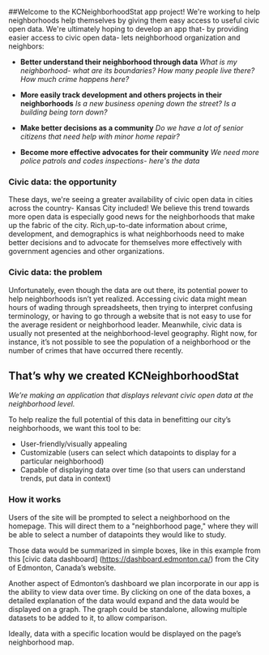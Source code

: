 ##Welcome
to the KCNeighborhoodStat app project! We're working  to help neighborhoods help themselves by giving them easy access to useful civic open data.
We're ultimately hoping to develop an app that- by providing easier access to civic open data- lets neighborhood
organization and neighbors:

*  **Better understand their neighborhood through data**
*What is my neighborhood- what are its boundaries? How many people live there? How much crime happens here?*

*  **More easily track development and others projects in their neighborhoods**
*Is a new business opening  down the street? Is a building being torn down?*

*  **Make better decisions as a community**
*Do we have a lot of senior citizens that need help with minor home repair?*

*  **Become more effective advocates for their community**
*We need more police patrols and codes inspections- here's the data*

### Civic data: the opportunity

These days, we're seeing a greater availability of civic open data in cities
across the country- Kansas City included! We believe this trend towards more open data is especially good news for
the neighborhoods that make up the fabric of the city. Rich,up-to-date information about crime, development, and demographics is what neighborhoods need to make better decisions and to advocate for themselves more effectively with government agencies and other organizations.

### Civic data: the problem

Unfortunately, even though the data are out there,  its potential power to help neighborhoods isn’t yet realized.
Accessing civic data might mean hours of wading through spreadsheets, then trying to interpret confusing terminology, or having to go through a website that is not easy to use for the average resident or neighborhood leader.
Meanwhile, civic data is usually not presented at the neighborhood-level geography. Right now, for instance, it’s not possible to see the population of a neighborhood or the number of crimes that have occurred there recently. 

## That’s why we created KCNeighborhoodStat
*We’re making an application that displays relevant civic open data at the neighborhood level.*

To help realize the full potential of this data in benefitting our city’s neighborhoods, we want this tool to be:

* User-friendly/visually appealing
* Customizable (users can select which datapoints to display for a particular neighborhood)
* Capable of displaying data over time (so that users can understand trends, put data in context)

### How it works
Users of the site will be prompted to select a neighborhood on the homepage. This will direct them to a "neighborhood page," 
where they will be able to select a number of datapoints they would like to study. 

Those data would be summarized in simple boxes, like in this example from this [civic data dashboard] (https://dashboard.edmonton.ca/) from the City of Edmonton, Canada’s website. 

Another aspect of Edmonton’s dashboard we plan incorporate in our app is the ability to view data over time. By clicking on one of the data boxes, a detailed explanation of the data would expand and the data would be displayed on a graph. The graph could be standalone, allowing multiple datasets to be added to it, to allow comparison.

Ideally, data with a specific location would be displayed on the page’s neighborhood map.
